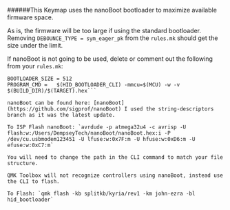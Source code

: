 ######This Keymap uses the nanoBoot bootloader to maximize available firmware space.

As is, the firmware will be too large if using the standard bootloader.  Removing `DEBOUNCE_TYPE = sym_eager_pk` from the `rules.mk` should get the size under the limit.

If nanoBoot is not going to be used, delete or comment out the following from your `rules.mk`:
```BOOTLOADER = hid           # This Keymap Uses nanoBoot, more info in readme
BOOTLOADER_SIZE = 512
PROGRAM_CMD = 	$(HID_BOOTLOADER_CLI) -mmcu=$(MCU) -w -v $(BUILD_DIR)/$(TARGET).hex```

nanoBoot can be found here: [nanoBoot](https://github.com/sigprof/nanoBoot) I used the string-descriptors branch as it was the latest update.

To ISP Flash nanoBoot: `avrdude -p atmega32u4 -c avrisp -U flash:w:/Users/DempseyTech/nanoBoot/nanoBoot.hex:i -P /dev/cu.usbmodem123451 -U lfuse:w:0x7F:m -U hfuse:w:0xD6:m -U efuse:w:0xC7:m`

You will need to change the path in the CLI command to match your file structure.

QMK Toolbox will not recognize controllers using nanoBoot, instead use the CLI to flash.

To Flash: `qmk flash -kb splitkb/kyria/rev1 -km john-ezra -bl hid_bootloader`
